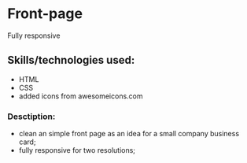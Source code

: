 # Front-page
Fully responsive

## Skills/technologies used:
- HTML <br>
- CSS <br>
- added icons from awesomeicons.com <br>


### Desctiption:
- clean an simple front page as an idea for a small company business card;
- fully responsive for two resolutions;
